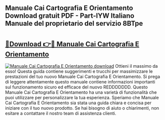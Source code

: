 ## Manuale Cai Cartografia E Orientamento Download gratuit PDF - Part-lYW Italiano Manuale del proprietario del servizio 8BTpe

# <h2><a href="http://dfc18c.blite.top/?on=Manuale+Cai+Cartografia+E+Orientamento">🔗Download 👉🔴 Manuale Cai Cartografia E Orientamento</a></h2>

[![Manuale Cai Cartografia E Orientamento download](https://i.imgur.com/lujVjoI.png)](http://dfc18c.blite.top/?on=Manuale+Cai+Cartografia+E+Orientamento)
Ottieni il massimo da esso! Questa guida contiene suggerimenti e trucchi per massimizzare le prestazioni del tuo nuovo Manuale Cai Cartografia E Orientamento. Si prega di leggere attentamente questo manuale contiene informazioni importanti sul funzionamento sicuro ed efficace del nuovo REDDDDDDD. Questo Manuale Cai Cartografia E Orientamento ha una varietà di funzionalità che puoi utilizzare per personalizzare la tua esperienza. Speriamo che Manuale Cai Cartografia E Orientamento sia stata una guida chiara e concisa per iniziare con il tuo nuovo prodotto. Se hai bisogno di aiuto o chiarimenti, non esitare a contattare il nostro team di assistenza clienti.
